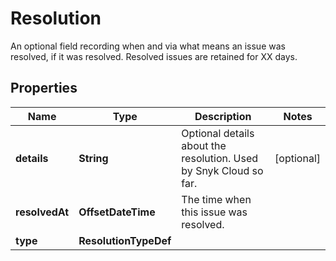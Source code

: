 

# Resolution

An optional field recording when and via what means an issue was resolved, if it was resolved. Resolved issues are retained for XX days. 

## Properties

| Name | Type | Description | Notes |
|------------ | ------------- | ------------- | -------------|
|**details** | **String** | Optional details about the resolution. Used by Snyk Cloud so far. |  [optional] |
|**resolvedAt** | **OffsetDateTime** | The time when this issue was resolved. |  |
|**type** | **ResolutionTypeDef** |  |  |



